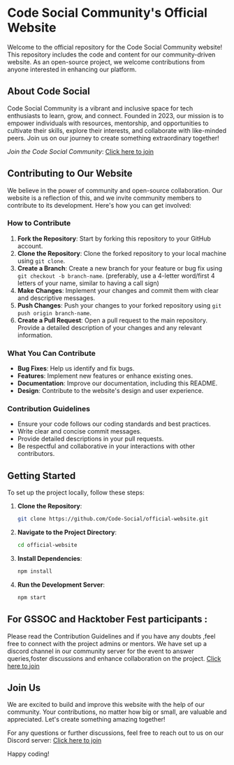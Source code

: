 # Code Social Community's Official Website

Welcome to the official repository for the Code Social Community website! This repository includes the code and content for our community-driven website. As an open-source project, we welcome contributions from anyone interested in enhancing our platform.

## About Code Social

Code Social Community is a vibrant and inclusive space for tech enthusiasts to learn, grow, and connect. Founded in 2023, our mission is to empower individuals with resources, mentorship, and opportunities to cultivate their skills, explore their interests, and collaborate with like-minded peers. Join us on our journey to create something extraordinary together!

*Join the Code Social Community*: [Click here to join](https://discord.gg/MSTNyRSPYW)

## Contributing to Our Website

We believe in the power of community and open-source collaboration. Our website is a reflection of this, and we invite community members to contribute to its development. Here's how you can get involved:

### How to Contribute

1. **Fork the Repository**: Start by forking this repository to your GitHub account.
2. **Clone the Repository**: Clone the forked repository to your local machine using `git clone`.
3. **Create a Branch**: Create a new branch for your feature or bug fix using `git checkout -b branch-name`. (preferably, use a 4-letter word/first 4 letters of your name, similar to having a call sign)
4. **Make Changes**: Implement your changes and commit them with clear and descriptive messages.
5. **Push Changes**: Push your changes to your forked repository using `git push origin branch-name`.
6. **Create a Pull Request**: Open a pull request to the main repository. Provide a detailed description of your changes and any relevant information.

### What You Can Contribute

- **Bug Fixes**: Help us identify and fix bugs.
- **Features**: Implement new features or enhance existing ones.
- **Documentation**: Improve our documentation, including this README.
- **Design**: Contribute to the website's design and user experience.

### Contribution Guidelines

- Ensure your code follows our coding standards and best practices.
- Write clear and concise commit messages.
- Provide detailed descriptions in your pull requests.
- Be respectful and collaborative in your interactions with other contributors.

## Getting Started

To set up the project locally, follow these steps:

1. **Clone the Repository**: 
   ```bash
   git clone https://github.com/Code-Social/official-website.git
   ```
2. **Navigate to the Project Directory**:
   ```bash
   cd official-website
   ```
3. **Install Dependencies**: 
   ```bash
   npm install
   ```
4. **Run the Development Server**:
   ```bash
   npm start
   ```

## For GSSOC and Hacktober Fest participants :

Please read the Contribution Guidelines and if you have any doubts ,feel free to connect with the project admins or mentors. We have set up a discord channel in our community server for the event to answer queries,foster discussions and enhance collaboration on the project. [Click here to join](https://discord.com/channels/1049667734025289729/1291810957563134105)


## Join Us

We are excited to build and improve this website with the help of our community. Your contributions, no matter how big or small, are valuable and appreciated. Let's create something amazing together!

For any questions or further discussions, feel free to reach out to us on our Discord server: [Click here to join](https://discord.gg/MSTNyRSPYW)

Happy coding!
